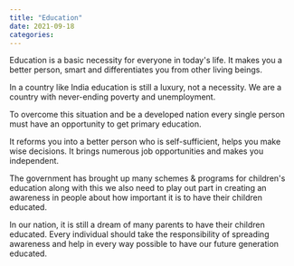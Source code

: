```yaml
---
title: "Education"
date: 2021-09-18
categories:
---
```


Education is a basic necessity for everyone in today's life. It makes you a better person, smart and differentiates you from other living beings.

In a country like India education is still a luxury, not a necessity. We are a country with never-ending poverty and unemployment.

To overcome this situation and be a developed nation every single person must have an opportunity to get primary education.

It reforms you into a better person who is self-sufficient, helps you make wise decisions.
It brings numerous job opportunities and makes you independent.

The government has brought up many schemes & programs for children's education along with this we also need to play out part in creating an awareness in people about how important it is to have their children educated.

In our nation, it is still a dream of many parents to have their children educated.
Every individual should take the responsibility of spreading awareness and help in every way possible to have our future generation educated.
